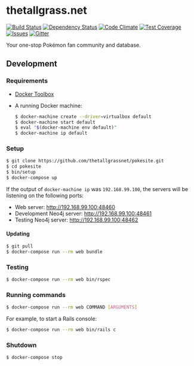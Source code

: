# thetallgrass.net

[![Build Status](http://img.shields.io/travis/thetallgrassnet/pokesite.svg?style=flat)](https://travis-ci.org/thetallgrassnet/pokesite)
[![Dependency Status](http://img.shields.io/gemnasium/thetallgrassnet/pokesite.svg?style=flat)](https://gemnasium.com/thetallgrassnet/pokesite)
[![Code Climate](http://img.shields.io/codeclimate/github/thetallgrassnet/pokesite.svg?style=flat)](https://codeclimate.com/github/thetallgrassnet/pokesite)
[![Test Coverage](http://img.shields.io/codeclimate/coverage/github/thetallgrassnet/pokesite.svg?style=flat)](https://codeclimate.com/github/thetallgrassnet/pokesite)
[![Issues](https://img.shields.io/github/issues/thetallgrassnet/pokesite.svg?style=flat)](https://github.com/thetallgrassnet/pokesite/issues)
[![Gitter](https://img.shields.io/badge/gitter-join%20chat-brightgreen.svg?style=flat)](https://gitter.im/thetallgrassnet/pokesite?utm_source=badge&utm_medium=badge&utm_campaign=pr-badge)

Your one-stop Pokémon fan community and database.

## Development

### Requirements

  * [Docker Toolbox](https://www.docker.com/toolbox)
  * A running Docker machine:

    ```bash
    $ docker-machine create --driver=virtualbox default
    $ docker-machine start default
    $ eval "$(docker-machine env default)"
    $ docker-machine ip default
    ```

### Setup

```bash
$ git clone https://github.com/thetallgrassnet/pokesite.git
$ cd pokesite
$ bin/setup
$ docker-compose up
```

If the output of `docker-machine ip` was `192.168.99.100`, the servers will
be listening on the following ports:

 * Web server: http://192.168.99.100:48460
 * Development Neo4j server: http://192.168.99.100:48461
 * Testing Neo4j server: http://192.168.99.100:48462

#### Updating

```bash
$ git pull
$ docker-compose run --rm web bundle
```

### Testing

```bash
$ docker-compose run --rm web bin/rspec
```

### Running commands

```bash
$ docker-compose run --rm web COMMAND [ARGUMENTS]
```

For example, to start a Rails console:

```bash
$ docker-compose run --rm web bin/rails c
```

### Shutdown

```bash
$ docker-compose stop
```
